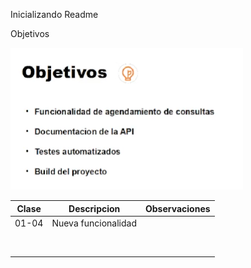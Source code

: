 Inicializando Readme

Objetivos

![img.png](img.png)

| Clase | Descripcion         | Observaciones |
|-------|---------------------|---------------|
| 01-04 | Nueva funcionalidad |               |
|       |                     |               |
|       |                     |               |
|       |                     |               |
|       |                     |               |
|       |                     |               |
|       |                     |               |
|       |                     |               |
|       |                     |               |


